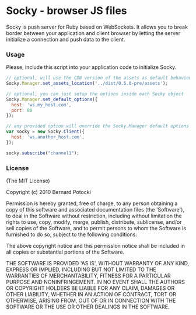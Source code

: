 Socky - browser JS files
==========

Socky is push server for Ruby based on WebSockets. It allows you to break border between your application and client browser by letting the server initialize a connection and push data to the client.

### Usage

Please, include this script into your application code to initialize Socky.

``` javascript
// optional, will use the CDN version of the assets as default behaviour
Socky.Manager.set_assets_location('../dist/0.5.0-pre/assets');

// optional, you can just setup the options inside each Socky object
Socky.Manager.set_default_options({
  host: 'ws.my_host.com',
  port: 80
});

// any provided option will override the Socky.Manager default options
var socky = new Socky.Client({
  host: 'ws.another_host.com',
});

socky.subscribe("channel1");
```

### License

(The MIT License)

Copyright (c) 2010 Bernard Potocki

Permission is hereby granted, free of charge, to any person obtaining a copy of this software and associated documentation files (the 'Software'), to deal in the Software without restriction, including without limitation the rights to use, copy, modify, merge, publish, distribute, sublicense, and/or sell copies of the Software, and to permit persons to whom the Software is furnished to do so, subject to the following conditions:

The above copyright notice and this permission notice shall be included in all copies or substantial portions of the Software.

THE SOFTWARE IS PROVIDED 'AS IS', WITHOUT WARRANTY OF ANY KIND, EXPRESS OR IMPLIED, INCLUDING BUT NOT LIMITED TO THE WARRANTIES OF MERCHANTABILITY, FITNESS FOR A PARTICULAR PURPOSE AND NONINFRINGEMENT.  IN NO EVENT SHALL THE AUTHORS OR COPYRIGHT HOLDERS BE LIABLE FOR ANY CLAIM, DAMAGES OR OTHER LIABILITY, WHETHER IN AN ACTION OF CONTRACT, TORT OR OTHERWISE, ARISING FROM, OUT OF OR IN CONNECTION WITH THE SOFTWARE OR THE USE OR OTHER DEALINGS IN THE SOFTWARE.